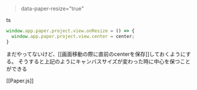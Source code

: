 
> data-paper-resize="true"

ts

```typescript
window.app.paper.project.view.onResize = () => {
  window.app.paper.project.view.center = center;
}
```


まだやってないけど、[[画面移動の際に直前のcenterを保存]]しておくようにする。
そうすると上記のようにキャンバスサイズが変わった時に中心を保つことができる

[[Paper.js]]
